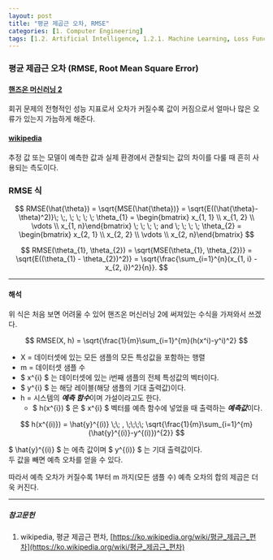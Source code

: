 ```yaml
---
layout: post
title: "평균 제곱근 오차, RMSE"
categories: [1. Computer Engineering]
tags: [1.2. Artificial Intelligence, 1.2.1. Machine Learning, Loss Function]
---
```

### 평균 제곱근 오차 (RMSE, Root Mean Square Error)

#### [핸즈온 머신러닝 2](https://tensorflow.blog/핸즈온-머신러닝-1장-2장/2-2-큰-그림-보기/)

회귀 문제의 전형적인 성능 지표로서 오차가 커질수록 값이 커짐으로서 얼마나 많은 오류가 있는지 가늠하게 해준다.

#### [wikipedia](https://ko.wikipedia.org/wiki/평균_제곱근_편차)

추정 값 또는 모델이 예측한 값과 실제 환경에서 관찰되는 값의 차이를 다룰 때 흔히 사용되는 측도이다.


### RMSE 식

$$ RMSE(\hat{\theta}) = \sqrt{MSE(\hat{\theta})} = \sqrt{E((\hat{\theta}-\theta)^2)}\; \;, \; \; \; \; 
\theta_{1} = \begin{bmatrix} 
x_{1, 1} \\
x_{1, 2} \\
\vdots \\
x_{1, n}\end{bmatrix} \; \; \; \; and \; \; \; \; \theta_{2} = \begin{bmatrix} 
x_{2, 1} \\
x_{2, 2} \\
\vdots \\
x_{2, n}\end{bmatrix} $$

$$ RMSE(\theta_{1}, \theta_{2}) = \sqrt{MSE(\theta_{1}, \theta_{2})} = \sqrt{E((\theta_{1} - \theta_{2})^2)} = \sqrt{\frac{\sum_{i=1}^{n}(x_{1, i} - x_{2, i})^2}{n}}. $$

--- 

#### 해석

위 식은 처음 보면 어려울 수 있어 핸즈온 머신러닝 2에 써져있는 수식을 가져와서 쓰겠다.

$$ RMSE(X, h) = \sqrt{\frac{1}{m}\sum_{i=1}^{m}(h(x^i)-y^i)^2} $$

* X = 데이터셋에 있는 모든 샘플의 모든 특성값을 포함하는 행렬  
* m = 데이터셋 샘플 수
* $ x^{i} $ 는 데이터셋에 있는 i번째 샘플의 전체 특성값의 벡터이다.
* $ y^{i} $ 는 해당 레이블(해당 샘플의 기대 출력값)이다.
* h = 시스템의 ***예측 함수***이며 가설이라고도 한다. 
  * $ h(x^{i}) $ 은 $ x^{i} $ 벡터를 예측 함수에 넣었을 때 출력하는 ***예측값***이다.

$$ h(x^{(i)}) = \hat{y}^{(i)} \;\; , \;\;\;\; \sqrt{\frac{1}{m}\sum_{i=1}^{m}(\hat{y}^{(i)}-y^{(i)})^{2}} $$

$ \hat{y}^{(i)} $ 는 에측 값이며 $ y^{(i)} $ 는 기대 출력값이다.  
두 값을 빼면 예측 오차를 얻을 수 있다.

따라서 예측 오차가 커질수록 1부터 m 까지(모든 샘플 수) 예측 오차의 합의 제곱은 더욱 커진다.

---

##### 참고문헌

1) wikipedia, 평균 제곱근 편차, [https://ko.wikipedia.org/wiki/평균_제곱근_편차](https://ko.wikipedia.org/wiki/평균_제곱근_편차)
